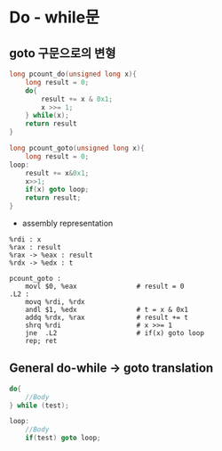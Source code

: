 # Do - while문
## goto 구문으로의 변형

```C
long pcount_do(unsigned long x){
	long result = 0;
	do{
		result += x & 0x1;
		x >>= 1;
	} while(x);
	return result
}

long pcount_goto(unsigned long x){
	long result = 0;
loop:
	result += x&0x1;
	x>>1;
	if(x) goto loop;
	return result;
}
```

- assembly representation
```gdb
%rdi : x
%rax : result
%rax -> %eax : result
%rdx -> %edx : t

pcount_goto :
	movl $0, %eax               # result = 0
.L2 : 
	movq %rdi, %rdx            
	andl $1, %edx               # t = x & 0x1
	addq %rdx, %rax             # result += t
	shrq %rdi                   # x >>= 1
	jne  .L2                    # if(x) goto loop
	rep; ret
```

## General do-while -> goto translation

```C
do{
	//Body
} while (test);

loop:
	//Body
	if(test) goto loop;
```
